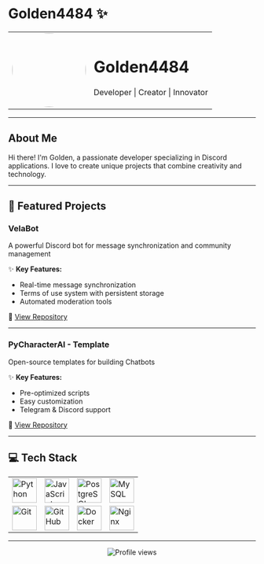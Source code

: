 # Golden4484 ✨

<div align="center">
  <table>
    <tr>
      <td>
        <img src="https://avatars.githubusercontent.com/u/125841328?v=4" width="150" style="border-radius: 50%">
      </td>
      <td>
        <h1>Golden4484</h1>
        <p>Developer | Creator | Innovator</p>
      </td>
    </tr>
  </table>
</div>

---

## About Me
Hi there! I'm Golden, a passionate developer specializing in Discord applications. I love to create unique projects that combine creativity and technology.

---

## 🌟 Featured Projects

### VelaBot
A powerful Discord bot for message synchronization and community management

✨ **Key Features:**
- Real-time message synchronization
- Terms of use system with persistent storage
- Automated moderation tools

🔗 [View Repository](https://github.com/your-repo-link)

---

### PyCharacterAI - Template
Open-source templates for building Chatbots

✨ **Key Features:**
- Pre-optimized scripts
- Easy customization
- Telegram & Discord support

🔗 [View Repository](https://github.com/your-repo-link)

---

## 💻 Tech Stack

<div align="center">
  <table>
    <tr>
      <td><img src="https://user-images.githubusercontent.com/25181517/183423507-c056a6f9-1ba8-4312-a350-19bcbc5a8697.png" width="50" title="Python"></td>
      <td><img src="https://user-images.githubusercontent.com/25181517/117447155-6a868a00-af3d-11eb-9cfe-245df15c9f3f.png" width="50" title="JavaScript"></td>
      <td><img src="https://user-images.githubusercontent.com/25181517/117208740-bfb78400-adf5-11eb-97bb-09072b6bedfc.png" width="50" title="PostgreSQL"></td>
      <td><img src="https://user-images.githubusercontent.com/25181517/183896128-ec99105a-ec1a-4d85-b08b-1aa1620b2046.png" width="50" title="MySQL"></td>
    </tr>
    <tr>
      <td><img src="https://user-images.githubusercontent.com/25181517/192108372-f71d70ac-7ae6-4c0d-8395-51d8870c2ef0.png" width="50" title="Git"></td>
      <td><img src="https://user-images.githubusercontent.com/25181517/192108374-8da61ba1-99ec-41d7-80b8-fb2f7c0a4948.png" width="50" title="GitHub"></td>
      <td><img src="https://user-images.githubusercontent.com/25181517/117207330-263ba280-adf4-11eb-9b97-0ac5b40bc3be.png" width="50" title="Docker"></td>
      <td><img src="https://user-images.githubusercontent.com/25181517/183345125-9a7cd2e6-6ad6-436f-8490-44c903bef84c.png" width="50" title="Nginx"></td>
    </tr>
  </table>
</div>

---

<div align="center">
  <img src="https://komarev.com/ghpvc/?username=Golden4484&style=flat-square&color=blue" alt="Profile views"/>
</div>